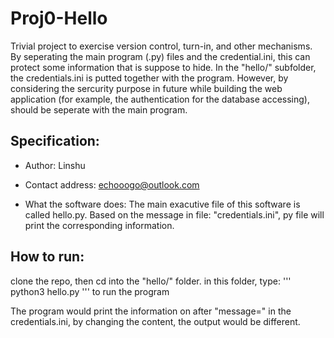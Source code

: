 # Proj0-Hello
Trivial project to exercise version control, turn-in, and other
mechanisms.
By seperating the main program (.py) files and the credential.ini, this can protect some information that is suppose to hide.
In the "hello/" subfolder, the credentials.ini is putted together with the program. However, by considering the sercurity purpose in future while building the web application (for example, the authentication for the database accessing), should be seperate with the main program.

## Specification:

- Author: Linshu

- Contact address: echooogo@outlook.com

- What the software does: The main exacutive file of this software is called hello.py. Based on the message in file: "credentials.ini", py file will print the corresponding information. 

## How to run:
clone the repo, then cd into the "hello/" folder.
in this folder, type:
'''
python3 hello.py
'''
to run the program

The program would print the information on after "message=" in the credentials.ini, by changing the content, the output would be different.

